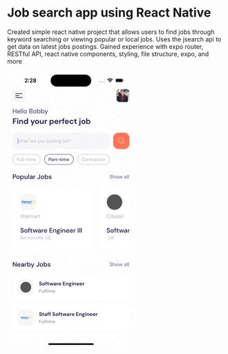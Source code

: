 # Job search app using React Native

Created simple react native project that allows users to find jobs through keyword searching or viewing popular or local jobs. Uses the jsearch api to get data on latest jobs postings. Gained experience with expo router, RESTful API, react native components, styling, file structure, expo, and more

![](https://github.com/bobbyzhong/job-app/blob/main/demo-1.gif)
